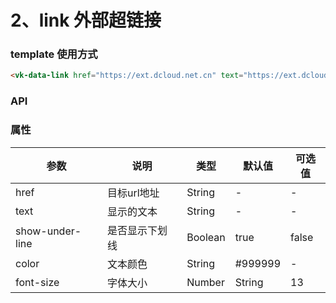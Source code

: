 # 2、link 外部超链接

### template 使用方式

```html
<vk-data-link href="https://ext.dcloud.net.cn" text="https://ext.dcloud.net.cn"></vk-data-link>
```
### API

### 属性

| 参数             | 说明                           | 类型    | 默认值  | 可选值 |
|------------------|-------------------------------|---------|--------|-------|
| href            | 目标url地址 | String  | - | -  |
| text          | 显示的文本| String  | - | - |
| show-under-line          | 是否显示下划线  | Boolean  | true | false  |
| color      | 文本颜色 | String  | #999999 | -  |
| font-size         | 字体大小 | Number| String  | 13 | -  |
